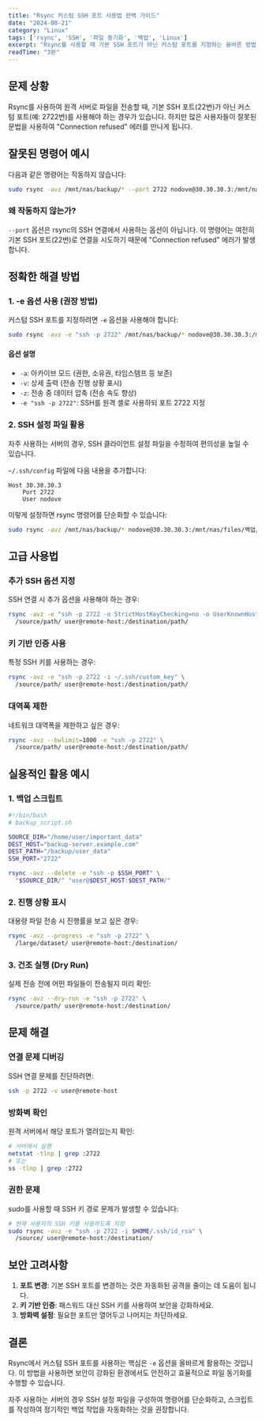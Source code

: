 ```yaml
---
title: "Rsync 커스텀 SSH 포트 사용법 완벽 가이드"
date: "2024-08-21"
category: "Linux"
tags: ['rsync', 'SSH', '파일 동기화', '백업', 'Linux']
excerpt: "Rsync를 사용할 때 기본 SSH 포트가 아닌 커스텀 포트를 지정하는 올바른 방법을 상세히 설명합니다."
readTime: "3분"
---
```


## 문제 상황

Rsync를 사용하여 원격 서버로 파일을 전송할 때, 기본 SSH 포트(22번)가 아닌 커스텀 포트(예: 2722번)를 사용해야 하는 경우가 있습니다. 하지만 많은 사용자들이 잘못된 문법을 사용하여 "Connection refused" 에러를 만나게 됩니다.

## 잘못된 명령어 예시

다음과 같은 명령어는 작동하지 않습니다:

```bash
sudo rsync -avz /mnt/nas/backup/* --port 2722 nodove@30.30.30.3:/mnt/nas/files/백업/040825/
```

### 왜 작동하지 않는가?

`--port` 옵션은 rsync의 SSH 연결에서 사용하는 옵션이 아닙니다. 이 명령어는 여전히 기본 SSH 포트(22번)로 연결을 시도하기 때문에 "Connection refused" 에러가 발생합니다.

## 정확한 해결 방법

### 1. -e 옵션 사용 (권장 방법)

커스텀 SSH 포트를 지정하려면 `-e` 옵션을 사용해야 합니다:

```bash
sudo rsync -avz -e "ssh -p 2722" /mnt/nas/backup/* nodove@30.30.30.3:/mnt/nas/files/백업/040825/
```

#### 옵션 설명

- `-a`: 아카이브 모드 (권한, 소유권, 타임스탬프 등 보존)
- `-v`: 상세 출력 (전송 진행 상황 표시)
- `-z`: 전송 중 데이터 압축 (전송 속도 향상)
- `-e "ssh -p 2722"`: SSH를 원격 셸로 사용하되 포트 2722 지정

### 2. SSH 설정 파일 활용

자주 사용하는 서버의 경우, SSH 클라이언트 설정 파일을 수정하여 편의성을 높일 수 있습니다.

`~/.ssh/config` 파일에 다음 내용을 추가합니다:

```
Host 30.30.30.3
    Port 2722
    User nodove
```

이렇게 설정하면 rsync 명령어를 단순화할 수 있습니다:

```bash
sudo rsync -avz /mnt/nas/backup/* nodove@30.30.30.3:/mnt/nas/files/백업/040825/
```

## 고급 사용법

### 추가 SSH 옵션 지정

SSH 연결 시 추가 옵션을 사용해야 하는 경우:

```bash
rsync -avz -e "ssh -p 2722 -o StrictHostKeyChecking=no -o UserKnownHostsFile=/dev/null" \
  /source/path/ user@remote-host:/destination/path/
```

### 키 기반 인증 사용

특정 SSH 키를 사용하는 경우:

```bash
rsync -avz -e "ssh -p 2722 -i ~/.ssh/custom_key" \
  /source/path/ user@remote-host:/destination/path/
```

### 대역폭 제한

네트워크 대역폭을 제한하고 싶은 경우:

```bash
rsync -avz --bwlimit=1000 -e "ssh -p 2722" \
  /source/path/ user@remote-host:/destination/path/
```

## 실용적인 활용 예시

### 1. 백업 스크립트

```bash
#!/bin/bash
# backup_script.sh

SOURCE_DIR="/home/user/important_data"
DEST_HOST="backup-server.example.com"
DEST_PATH="/backup/user_data"
SSH_PORT="2722"

rsync -avz --delete -e "ssh -p $SSH_PORT" \
  "$SOURCE_DIR/" "user@$DEST_HOST:$DEST_PATH/"
```

### 2. 진행 상황 표시

대용량 파일 전송 시 진행률을 보고 싶은 경우:

```bash
rsync -avz --progress -e "ssh -p 2722" \
  /large/dataset/ user@remote-host:/destination/
```

### 3. 건조 실행 (Dry Run)

실제 전송 전에 어떤 파일들이 전송될지 미리 확인:

```bash
rsync -avz --dry-run -e "ssh -p 2722" \
  /source/path/ user@remote-host:/destination/
```

## 문제 해결

### 연결 문제 디버깅

SSH 연결 문제를 진단하려면:

```bash
ssh -p 2722 -v user@remote-host
```

### 방화벽 확인

원격 서버에서 해당 포트가 열려있는지 확인:

```bash
# 서버에서 실행
netstat -tlnp | grep :2722
# 또는
ss -tlnp | grep :2722
```

### 권한 문제

sudo를 사용할 때 SSH 키 경로 문제가 발생할 수 있습니다:

```bash
# 현재 사용자의 SSH 키를 사용하도록 지정
sudo rsync -avz -e "ssh -p 2722 -i $HOME/.ssh/id_rsa" \
  /source/ user@remote-host:/destination/
```

## 보안 고려사항

1. **포트 변경**: 기본 SSH 포트를 변경하는 것은 자동화된 공격을 줄이는 데 도움이 됩니다.
2. **키 기반 인증**: 패스워드 대신 SSH 키를 사용하여 보안을 강화하세요.
3. **방화벽 설정**: 필요한 포트만 열어두고 나머지는 차단하세요.

## 결론

Rsync에서 커스텀 SSH 포트를 사용하는 핵심은 `-e` 옵션을 올바르게 활용하는 것입니다. 이 방법을 사용하면 보안이 강화된 환경에서도 안전하고 효율적으로 파일 동기화를 수행할 수 있습니다.

자주 사용하는 서버의 경우 SSH 설정 파일을 구성하여 명령어를 단순화하고, 스크립트를 작성하여 정기적인 백업 작업을 자동화하는 것을 권장합니다.